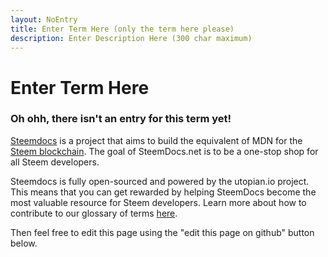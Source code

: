 ```yaml
---
layout: NoEntry
title: Enter Term Here (only the term here please)
description: Enter Description Here (300 char maximum)
---
```

# Enter Term Here

### Oh ohh, there isn't an entry for this term yet! 

[Steemdocs](https://github.com/steemdocs/steemdocs) is a project that aims to build the equivalent of MDN for the [Steem blockchain](/glossary/steem-blockchain.md). The goal of SteemDocs.net is to be a one-stop shop for all Steem developers.

Steemdocs is fully open-sourced and powered by the utopian.io project. This means that you can get rewarded by helping SteemDocs become the most valuable resource for Steem developers. Learn more about how to contribute to our glossary of terms [here](https://github.com/steemdocs/steemdocs/blob/master/GLOSSARY_CONTRIBUTING.md).

Then feel free to edit this page using the "edit this page on github" button below.